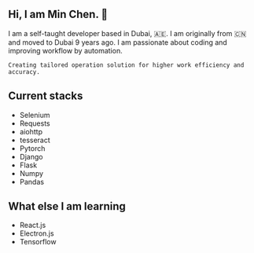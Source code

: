 ## Hi, I am Min Chen. :wave:

I am a self-taught developer based in Dubai, :united_arab_emirates:.
I am originally from :cn: and moved to Dubai 9 years ago.
I am passionate about coding and improving workflow by automation.

    Creating tailored operation solution for higher work efficiency and accuracy.

## Current stacks

- Selenium
- Requests
- aiohttp
- tesseract
- Pytorch
- Django
- Flask
- Numpy
- Pandas

## What else I am learning

- React.js
- Electron.js
- Tensorflow
